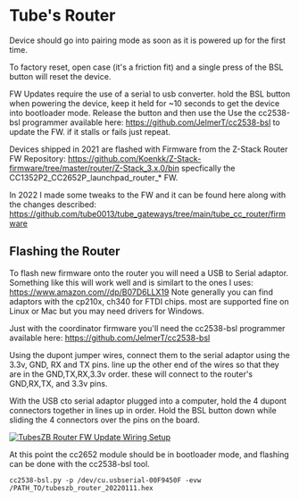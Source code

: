 # Tube's Router

Device should go into pairing mode as soon as it is powered up for the first time.

To factory reset, open case (it's a friction fit) and a single press of the BSL button will reset the device.

FW Updates require the use of a serial to usb converter.
hold the BSL button when powering the device, keep it held for ~10 seconds to get the device into bootloader mode. Release the button and then use the Use the cc2538-bsl programmer available here: https://github.com/JelmerT/cc2538-bsl to update the FW. if it stalls or fails just repeat.

Devices shipped in 2021 are flashed with Firmware from the Z-Stack Router FW Repository: https://github.com/Koenkk/Z-Stack-firmware/tree/master/router/Z-Stack_3.x.0/bin  specfically the CC1352P2_CC2652P_launchpad_router_* FW.

In 2022 I made some tweaks to the FW and it can be found here along with the changes described: https://github.com/tube0013/tube_gateways/tree/main/tube_cc_router/firmware

## Flashing the Router

To flash new firmware onto the router you will need a USB to Serial adaptor. Something like this will work well and is similart to the ones I uses: https://www.amazon.com//dp/B07D6LLX19 Note generally you can find adaptors with the cp210x, ch340 for FTDI chips. most are supported fine on Linux or Mac but you may need drivers for Windows.

Just with the coordinator firmware you'll need the cc2538-bsl programmer available here: https://github.com/JelmerT/cc2538-bsl

Using the dupont jumper wires, connect them to the serial adaptor using the 3.3v, GND, RX and TX pins. line up the other end of the wires so that they are in the GND,TX,RX,3.3v order. these will connect to the router's GND,RX,TX, and 3.3v pins.

With the USB cto serial adaptor plugged into a computer, hold the 4 dupont connectors together in lines up in order. Hold the BSL button down while sliding the 4 connectors over the pins on the board.


[![TubesZB Router FW Update Wiring Setup](https://github.com/tube0013/tube_gateways/raw/main/images/youtube--OCORSnwCDtw-c05b58ac6eb4c4700831b2b3070cd403.jpeg)](https://youtu.be/OCORSnwCDtw "TubesZB Router FW Update Wiring Setup")


At this point the cc2652 module should be in bootloader mode, and flashing can be done with the cc2538-bsl tool.

```cc2538-bsl.py -p /dev/cu.usbserial-00F9450F -evw /PATH_TO/tubeszb_router_20220111.hex```